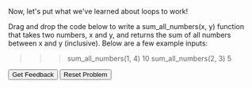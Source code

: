 Now, let's put what we've learned about loops to work!

Drag and drop the code below to write a sum_all_numbers(x, y) function that takes two numbers, x and y, and returns the sum of all numbers between x and y (inclusive). Below are a few example inputs:

>>> sum_all_numbers(1, 4)
10
>>> sum_all_numbers(2, 3)
5

<div id="sortableTrash" class="sortable-code"></div> 
<div id="sortable" class="sortable-code"></div> 
<div style="clear:both;"></div> 
<p> 
    <input id="feedbackLink" value="Get Feedback" type="button" /> 
    <input id="newInstanceLink" value="Reset Problem" type="button" /> 
</p> 
<script type="text/javascript"> 
(function(){
  var initial = "def sum_all_numbers(x, y):\n" +
    "	total = 0\n" +
    "    for i in range(x, y + 1):\n" +
    "    	total = total + i\n" +
    "    return total\n" +
    "        \n" +
    "for i in range(x, y): #distractor\n" +
    "for i in range(x+1, y + 1): #distractor\n" +
    "for i in range(x+1): #distractor";
  var parsonsPuzzle = new ParsonsWidget({
    "sortableId": "sortable",
    "max_wrong_lines": 10,
    "grader": ParsonsWidget._graders.LineBasedGrader,
    "exec_limit": 2500,
    "can_indent": true,
    "x_indent": 50,
    "lang": "en",
    "show_feedback": true,
    "trashId": "sortableTrash"
  });
  parsonsPuzzle.init(initial);
  parsonsPuzzle.shuffleLines();
  $("#newInstanceLink").click(function(event){ 
      event.preventDefault(); 
      parsonsPuzzle.shuffleLines(); 
  }); 
  $("#feedbackLink").click(function(event){ 
      event.preventDefault(); 
      parsonsPuzzle.getFeedback(); 
  }); 
})(); 
</script>
